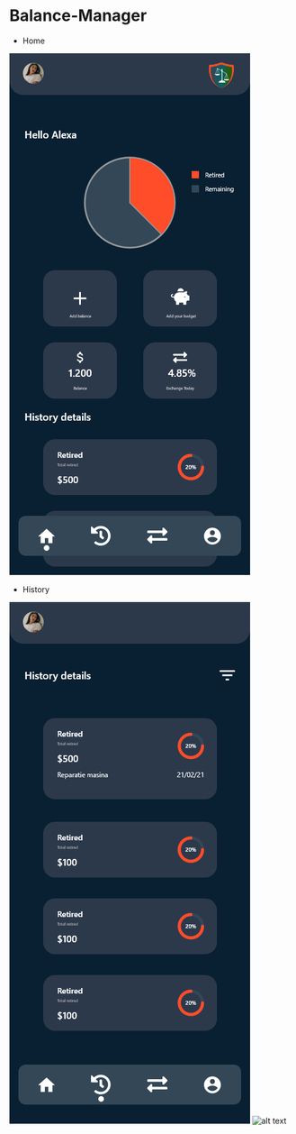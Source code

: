 # Balance-Manager

- Home

![alt text](https://github.com/Antonio-Lucian-Dev/Design-Balance-Management/blob/main/Home.png?raw=true)

- History

![alt text](https://github.com/Antonio-Lucian-Dev/Design-Balance-Management/blob/main/History.png?raw=true)
![alt text](https://github.com/Antonio-Lucian-Dev/Design-Balance-Management/blob/main/History%20%E2%80%93%20filter.png?raw=true)
